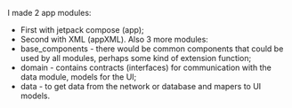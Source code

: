 I made 2 app modules:
 - First with jetpack compose (app);
 - Second with XML (appXML).
Also 3 more modules:
 - base_components - there would be common components that could be used by all modules, perhaps some kind of extension function;
 - domain - contains contracts (interfaces) for communication with the data module, models for the UI;
 - data - to get data from the network or database and mapers to UI models.

